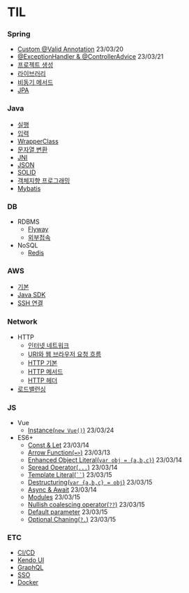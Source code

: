 # TIL

### Spring
- [Custom @Valid Annotation](https://github.com/KEJ94/TIL/blob/main/Spring/Valid.md) 23/03/20
- [@ExceptionHandler & @ControllerAdvice](https://github.com/KEJ94/TIL/blob/main/Spring/ControllerAdvice.md) 23/03/21
- [프로젝트 생성](https://github.com/KEJ94/TIL/blob/main/Spring/프로젝트_생성.md)
- [라이브러리](https://github.com/KEJ94/TIL/blob/main/Spring/라이브러리.md)
- [비동기 메서드](https://github.com/KEJ94/TIL/blob/main/Spring/비동기_메서드.md)
- [JPA](https://github.com/KEJ94/TIL/blob/main/Spring/JPA.md)

### Java
- [실행](https://github.com/KEJ94/TIL/blob/main/Java/실행.md)
- [입력](https://github.com/KEJ94/TIL/blob/main/Java/입력.md)
- [WrapperClass](https://github.com/KEJ94/TIL/blob/main/Java/WrapperClass.md)
- [문자열 변환](https://github.com/KEJ94/TIL/blob/main/Java/문자열_변환.md)
- [JNI](https://github.com/KEJ94/TIL/blob/main/Java/JNI.md)
- [JSON](https://github.com/KEJ94/TIL/blob/main/Java/JSON.md)
- [SOLID](https://github.com/KEJ94/TIL/blob/main/Java/SOLID.md)
- [객체지향 프로그래밍](https://github.com/KEJ94/TIL/blob/main/Java/객체지향_프로그래밍.md)
- [Mybatis](https://github.com/KEJ94/TIL/blob/main/DB/Mybatis.md)

### DB
- RDBMS
  - [Flyway](https://github.com/KEJ94/TIL/blob/main/DB/Flyway.md)
  - [외부접속](https://github.com/KEJ94/TIL/blob/main/DB/외부접속.md)
- NoSQL
  - [Redis](https://github.com/KEJ94/TIL/blob/main/DB/Redis.md)

### AWS
- [기본](https://github.com/KEJ94/TIL/blob/main/AWS/기본.md)
- [Java SDK](https://github.com/KEJ94/TIL/blob/main/AWS/Java_SDK.md)
- [SSH 연결](https://github.com/KEJ94/TIL/blob/main/AWS/SSH_연결.md)

### Network
- HTTP
  - [인터넷 네트워크](https://github.com/KEJ94/TIL/blob/main/Network/인터넷_네트워크.md)
  - [URI와 웹 브라우저 요청 흐름](https://github.com/KEJ94/TIL/blob/main/Network/URI와_웹_브라우저_요청_흐름.md)
  - [HTTP 기본](https://github.com/KEJ94/TIL/blob/main/Network/HTTP_기본.md)
  - [HTTP 메서드](https://github.com/KEJ94/TIL/blob/main/Network/HTTP_메서드.md)
  - [HTTP 헤더](https://github.com/KEJ94/TIL/blob/main/Network/HTTP_헤더.md)
- [로드밸런싱](https://github.com/KEJ94/TIL/blob/main/Network/로드밸런싱.md)

 ### JS
- Vue
  - [Instance(```new Vue()```)](https://github.com/KEJ94/TIL/blob/main/JS/Vue/Instance.md) 23/03/24    
- ES6+
  - [Const & Let](https://github.com/KEJ94/TIL/blob/main/JS/ES6/constlet.md) 23/03/14 
  - [Arrow Function(```=>```)](https://github.com/KEJ94/TIL/blob/main/JS/ES6/arrowfunction.md) 23/03/13 
  - [Enhanced Object Literal(```var obj = {a,b,c}```)](https://github.com/KEJ94/TIL/blob/main/JS/ES6/enhanced_object_literal.md) 23/03/14  
  - [Spread Operator(```...```)](https://github.com/KEJ94/TIL/blob/main/JS/ES6/spread_operator.md) 23/03/14  
  - [Template Literal(``` `` ```)](https://github.com/KEJ94/TIL/blob/main/JS/ES6/template_literal.md) 23/03/15  
  - [Destructuring(```var {a,b,c} = obj```)](https://github.com/KEJ94/TIL/blob/main/JS/ES6/destructuring.md) 23/03/15  
  - [Async & Await](https://github.com/KEJ94/TIL/blob/main/JS/ES6/asyncawait.md) 23/03/14 
  - [Modules](https://github.com/KEJ94/TIL/blob/main/JS/ES6/modules.md) 23/03/15 
  - [Nullish coalescing operator(```??```)](https://github.com/KEJ94/TIL/blob/main/JS/ES6/nullish_coalescing_operator.md) 23/03/15 
  - [Default parameter](https://github.com/KEJ94/TIL/blob/main/JS/ES6/default_parameter.md) 23/03/15 
  - [Optional Chaning(```?.```)](https://github.com/KEJ94/TIL/blob/main/JS/ES6/optional_chaning.md) 23/03/15 

### ETC
 - [CI/CD](https://github.com/KEJ94/TIL/blob/main/ETC/CI_CD.md)
 - [Kendo UI](https://github.com/KEJ94/TIL/blob/main/ETC/Kendo_UI.md)
 - [GraphQL](https://github.com/KEJ94/TIL/blob/main/ETC/GraphQL.md)
 - [SSO](https://github.com/KEJ94/TIL/blob/main/ETC/SSO.md)
 - [Docker](https://github.com/KEJ94/TIL/blob/main/ETC/Docker.md)
 
